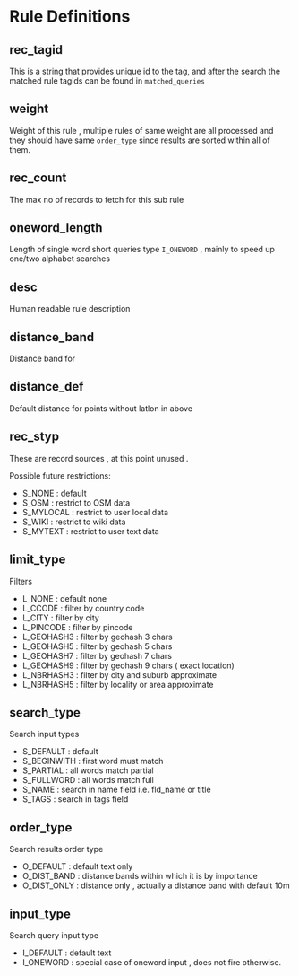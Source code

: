 # Rule Definitions

## rec_tagid

This is a string that provides unique id to the tag, and after the search the matched rule tagids can be found in `matched_queries`

## weight

Weight of this rule , multiple rules of same weight are all processed and they should have same `order_type` since results are sorted within all of them.

## rec_count

The max no of records to fetch for this sub rule

## oneword_length

Length of single word short queries type `I_ONEWORD` , mainly to speed up one/two alphabet searches

## desc

Human readable rule description


## distance_band

Distance band for

## distance_def

Default distance for points without latlon in above

## rec_styp

These are record sources , at this point unused .

Possible future restrictions:

- S_NONE : default
- S_OSM : restrict to OSM data
- S_MYLOCAL : restrict to user local data
- S_WIKI : restrict to wiki data
- S_MYTEXT : restrict to user text data

## limit_type

Filters

- L_NONE : default none
- L_CCODE : filter by country code
- L_CITY : filter by city
- L_PINCODE : filter by pincode
- L_GEOHASH3 : filter by geohash 3 chars
- L_GEOHASH5 : filter by geohash 5 chars
- L_GEOHASH7 : filter by geohash 7 chars
- L_GEOHASH9 : filter by geohash 9 chars ( exact location)
- L_NBRHASH3 : filter by city and suburb approximate
- L_NBRHASH5 : filter by locality or area approximate

## search_type

Search input types

- S_DEFAULT : default
- S_BEGINWITH : first word must match
- S_PARTIAL : all words match partial
- S_FULLWORD : all words match full
- S_NAME : search in name field  i.e. fld_name or title
- S_TAGS : search in tags field

## order_type

Search results order type

- O_DEFAULT : default text only
- O_DIST_BAND : distance bands within which it is by importance
- O_DIST_ONLY : distance only , actually a distance band with default 10m

## input_type

Search query input type

- I_DEFAULT : default text
- I_ONEWORD : special case of oneword input , does not fire otherwise.
